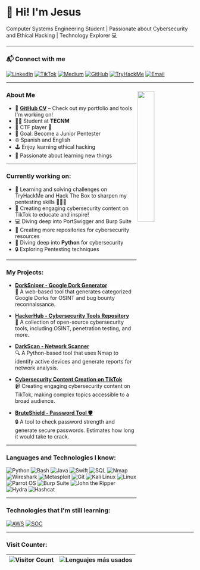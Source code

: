 # 👾 Hi! I'm Jesus 

Computer Systems Engineering Student | Passionate about Cybersecurity and Ethical Hacking | Technology Explorer 💻

---

### 📬 Connect with me
[![LinkedIn](https://img.shields.io/badge/LinkedIn-0A66C2?style=for-the-badge&logo=linkedin&logoColor=white)](https://www.linkedin.com/in/jesusperezromero/)
[![TikTok](https://img.shields.io/badge/TikTok-000000?style=for-the-badge&logo=tiktok&logoColor=white)](https://www.tiktok.com/@pwnvader)
[![Medium](https://img.shields.io/badge/Medium-000000?style=for-the-badge&logo=medium&logoColor=white)](https://medium.com/@pwnVader)
[![GitHub](https://img.shields.io/badge/GitHub-181717?style=for-the-badge&logo=github&logoColor=white)](https://github.com/frostblade1337)
[![TryHackMe](https://img.shields.io/badge/TryHackMe-212C42?style=for-the-badge&logo=tryhackme&logoColor=white)](https://tryhackme.com/r/p/pwnVader)
[![Email](https://img.shields.io/badge/Email-EA4335?style=for-the-badge&logo=gmail&logoColor=white)](mailto:contacto.broadways405@passmail.net) 

---

### About Me <img align="right" src="https://media3.giphy.com/media/v1.Y2lkPTc5MGI3NjExemM0M21zOTk4MWlxcGVsaWtmeXZxOWdrMnU3cTdibWFlMDRrMTgzZyZlcD12MV9pbnRlcm5hbF9naWZfYnlfaWQmY3Q9Zw/077i6AULCXc0FKTj9s/giphy.gif" width="30%" />
- 📂 **[GitHub CV](https://pwnvader.github.io/)** – Check out my portfolio and tools I'm working on! 
- 🧑‍🎓 Student at **TECNM**
- 🧩 CTF player 🔐
- 🎯 Goal: Become a Junior Pentester
- 🌐 Spanish and English
- 🕹 Enjoy learning ethical hacking
- 🚀 Passionate about learning new things

---

### Currently working on:
- 📘 Learning and solving challenges on TryHackMe and Hack The Box to sharpen my pentesting skills 🧑‍💻🔐
- 🎥 Creating engaging cybersecurity content on TikTok to educate and inspire!
- 💻 Diving deep into PortSwigger and Burp Suite
- 📂 Creating more repositories for cybersecurity resources
- 🐍 Diving deep into **Python** for cybersecurity
- 🔒 Exploring Pentesting techniques

---

### My Projects:

- **[DorkSniper - Google Dork Generator](https://pwnvader.github.io/DorkSniper/)**  
  :dart: A web-based tool that generates categorized Google Dorks for OSINT and bug bounty reconnaissance.

- **[HackerHub - Cybersecurity Tools Repository](https://pwnvader.github.io/HackerHub/)**  
  :toolbox: A collection of open-source cybersecurity tools, including OSINT, penetration testing, and more.

- **[DarkScan - Network Scanner](https://github.com/pwnVader/DarkScan)**  
  :mag: A Python-based tool that uses Nmap to identify active devices and generate reports for network analysis.

- **[Cybersecurity Content Creation on TikTok](https://www.tiktok.com/@krakensec101)**  
  :video_camera: Creating engaging cybersecurity content on TikTok, making complex topics accessible to a broad audience.

- **[BruteShield - Password Tool 🛡️](https://pwnvader.github.io/BruteShield/)**  
  :lock: A tool to check password strength and generate secure passwords. Estimates how long it would take to crack.

---

### Languages and Technologies I know:
![Python](https://img.shields.io/badge/Python-3776AB?style=for-the-badge&logo=python&logoColor=white)
![Bash](https://img.shields.io/badge/Bash-4EAA25?style=for-the-badge&logo=gnubash&logoColor=white)
![Java](https://img.shields.io/badge/Java-007396?style=for-the-badge&logo=java&logoColor=white)
![Swift](https://img.shields.io/badge/Swift-FA7343?style=for-the-badge&logo=swift&logoColor=white)
![SQL](https://img.shields.io/badge/SQL-4479A1?style=for-the-badge&logo=postgresql&logoColor=white)
![Nmap](https://img.shields.io/badge/Nmap-4682B4?style=for-the-badge&logo=nmap&logoColor=white)
![Wireshark](https://img.shields.io/badge/Wireshark-1679A7?style=for-the-badge&logo=wireshark&logoColor=white)
![Metasploit](https://img.shields.io/badge/Metasploit-393939?style=for-the-badge&logo=metasploit&logoColor=white)
![Git](https://img.shields.io/badge/Git-F05032?style=for-the-badge&logo=git&logoColor=white)
![Kali Linux](https://img.shields.io/badge/Kali_Linux-557C94?style=for-the-badge&logo=linux&logoColor=white)
![Linux](https://img.shields.io/badge/Linux-FCC624?style=for-the-badge&logo=linux&logoColor=black)
![Parrot OS](https://img.shields.io/badge/Parrot%20OS-1DE9B6?style=for-the-badge&logo=parrot&logoColor=white)
![Burp Suite](https://img.shields.io/badge/Burp_Suite-FF7300?style=for-the-badge&logo=burp-suite&logoColor=white)
![John the Ripper](https://img.shields.io/badge/John_the_Ripper-000000?style=for-the-badge&logoColor=white)
![Hydra](https://img.shields.io/badge/Hydra-000000?style=for-the-badge&logo=hydra&logoColor=white)
![Hashcat](https://img.shields.io/badge/Hashcat-000000?style=for-the-badge&logo=hashcat&logoColor=white)

---

### Technologies that I'm still learning:
[![AWS](https://img.shields.io/badge/AWS-232F3E?style=for-the-badge&logo=amazon-aws&logoColor=white)](https://aws.amazon.com/)
[![SOC](https://img.shields.io/badge/SOC-4B0082?style=for-the-badge&logo=security&logoColor=white)](https://www.soc.com/)

---

### Visit Counter:
| ![Visitor Count](https://profile-counter.glitch.me/pwnVader/count.svg) | ![Lenguajes más usados](https://github-readme-stats.vercel.app/api/top-langs/?username=pwnVader&layout=compact&theme=radical) |
|:---:|:---:|
